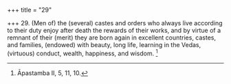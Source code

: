 +++
title = "29"

+++
29. (Men of) the (several) castes and orders who always live according to their duty enjoy after death the rewards of their works, and by virtue of a remnant of their (merit) they are born again in excellent countries, castes, and families, (endowed) with beauty, long life, learning in the Vedas, (virtuous) conduct, wealth, happiness, and wisdom. [^23] 


[^23]:  Āpastamba II, 5, 11, 10.
